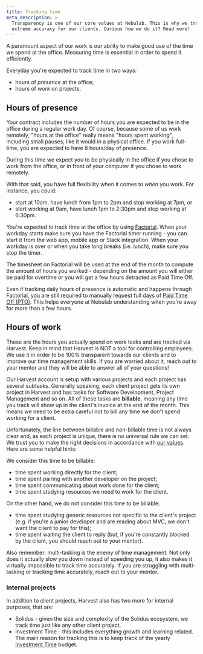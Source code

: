 ```yaml
---
title: Tracking time
meta_description: >
  Transparency is one of our core values at Nebulab. This is why we track billable hours with
  extreme accuracy for our clients. Curious how we do it? Read more!
---
```


A paramount aspect of our work is our ability to make good use of the time we spend at the office.
Measuring time is essential in order to spend it efficiently.

Everyday you're expected to track time in two ways:

* hours of _presence_ at the office;
* hours of _work_ on projects.

## Hours of presence

Your contract includes the number of hours you are expected to be in the office during a regular
work day. Of course, because some of us work remotely, "hours at the office" really means "hours
spent working", including small pauses, like it would in a physical office. If you work full-time,
you are expected to have 8 hours/day of presence.

During this time we expect you to be physically in the office if you chose to work from the office,
or in front of your computer if you chose to work remotely.

With that said, you have full flexibility when it comes to _when_ you work. For instance, you could:

* start at 10am, have lunch from 1pm to 2pm and stop working at 7pm, or
* start working at 9am, have lunch 1pm to 2:30pm and stop working at 6:30pm.

You're expected to track time at the office by using [Factorial](https://factorialhr.com/). When your
workday starts make sure you have the Factorial timer running - you can start it from the web app,
mobile app or Slack integration. When your workday is over or when you take long breaks (i.e. lunch),
make sure you stop the timer.

The timesheet on Factorial will be used at the end of the month to compute the amount of hours
you worked - depending on the amount you will either be paid for overtime or you will get a few hours
detracted as Paid Time Off.

Even if tracking daily hours of presence is automatic and happens through Factorial, you are still required
to manually request full days of [Paid Time Off (PTO)](people-ops/paid-time-off/). This helps
everyone at Nebulab understanding when you're away for more than a few hours.

## Hours of work

These are the hours you actually spend on work tasks and are tracked via Harvest. Keep in mind that
Harvest is NOT a tool for controlling employees. We use it in order to be 100% transparent towards
our clients and to improve our time management skills. If you are worried about it, reach out to
your mentor and they will be able to answer all of your questions!

Our Harvest account is setup with various projects and each project has several subtasks. Generally
speaking, each client project gets its own project in Harvest and has tasks for Software
Development, Project Management and so on. All of these tasks are **billable**, meaning any time you
track will show up in the client's invoice at the end of the month. This means we need to be extra
careful not to bill any time we don't spend working for a client.

Unfortunately, the line between billable and non-billable time is not always clear and, as each
project is unique, there is no universal rule we can set. We trust you to make the right decisions
in accordance with [our values](about-us/values).
Here are some helpful hints:

We consider this time to be billable:

- time spent working directly for the client;
- time spent pairing with another developer on the project;
- time spent communicating about work done for the client;
- time spent studying resources we need to work for the client.

On the other hand, we do not consider this time to be billable:

- time spent studying generic resources not specific to the client's project (e.g. if you're a
  junior developer and are reading about MVC, we don't want the client to pay for this);
- time spent waiting the client to reply (but, if you're constantly blocked by the client, you
  should reach out to your mentor).

Also remember: multi-tasking is the enemy of time management. Not only does it actually slow you
down instead of speeding you up, it also makes it virtually impossible to track time accurately. If
you are struggling with multi-tasking or tracking time accurately, reach out to your mentor.

### Internal projects

In addition to client projects, Harvest also has two more for internal purposes, that are:

* Solidus - given the size and complexity of the Solidus ecosystem, we track time just like any other client project.
* Investment Time - this includes everything growth and learning related. The main reason for tracking this is to keep
track of the yearly [Investment Time](personal-growth/investment-time) budget.

